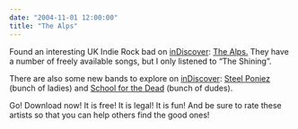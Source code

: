 ```yaml
---
date: "2004-11-01 12:00:00"
title: "The Alps"
---
```




Found an interesting UK Indie Rock bad on [inDiscover](http://www.indiscover.net): [The Alps.](http://www.indiscover.net/) They have a number of freely available songs, but I only listened to &ldquo;The Shining&rdquo;.

There are also some new bands to explore on [inDiscover](http://www.indiscover.net): [Steel Poniez](http://www.indiscover.net/) (bunch of ladies) and [School for the Dead](http://www.indiscover.net/) (bunch of dudes).

Go! Download now! It is free! It is legal! It is fun! And be sure to rate these artists so that you can help others find the good ones!

